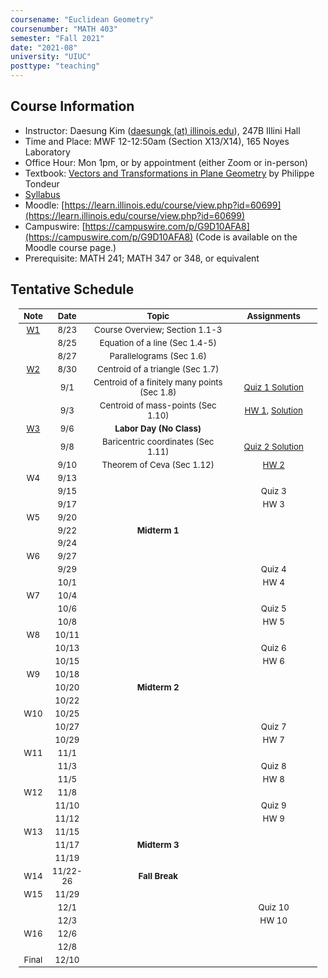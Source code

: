 ```yaml
---
coursename: "Euclidean Geometry"
coursenumber: "MATH 403"
semester: "Fall 2021"
date: "2021-08"
university: "UIUC"
posttype: "teaching"
---
```

## Course Information

- Instructor: Daesung Kim ([daesungk (at) illinois.edu](mailto:daesungk@illinois.edu)), 247B Illini Hall
- Time and Place: MWF 12-12:50am (Section X13/X14), 165 Noyes Laboratory
- Office Hour: Mon 1pm, or by appointment (either Zoom or in-person) 
- Textbook: [Vectors and Transformations in Plane Geometry](https://www.amazon.com/Vectors-Transformations-Geometry-Philippe-Tondeur/dp/0914098284) by Philippe Tondeur 
- [Syllabus](math403-f21-syllabus.pdf)
- Moodle: [https://learn.illinois.edu/course/view.php?id=60699](https://learn.illinois.edu/course/view.php?id=60699) 
- Campuswire: [https://campuswire.com/p/G9D10AFA8](https://campuswire.com/p/G9D10AFA8) (Code is available on the Moodle course page.)
- Prerequisite: MATH 241; MATH 347 or 348, or equivalent

## Tentative Schedule 
| Note            | Date     | Topic                                        | Assignments                                |
| ---             | ---      | ---                                          | ---                                        |
| [W1](lec-1.pdf) | 8/23     | Course Overview; Section 1.1-3               |                                            |
|                 | 8/25     | Equation of a line (Sec 1.4-5)               |                                            |
|                 | 8/27     | Parallelograms (Sec 1.6)                     |                                            |
| [W2](lec-2.pdf) | 8/30     | Centroid of a triangle (Sec 1.7)             |                                            |
|                 | 9/1      | Centroid of a finitely many points (Sec 1.8) | [Quiz 1 Solution](q-1-sol.pdf)             |
|                 | 9/3      | Centroid of mass-points (Sec 1.10)           | [HW 1](hw-1.pdf), [Solution](hw-1-sol.pdf) |
| [W3](lec-3.pdf) | 9/6      | **Labor Day (No Class)**                     |                                            |
|                 | 9/8      | Baricentric coordinates (Sec 1.11)           | [Quiz 2 Solution](q-2-sol.pdf)             |
|                 | 9/10     | Theorem of Ceva (Sec 1.12)                   | [HW 2](hw-2.pdf)                           |
| W4              | 9/13     |                                              |                                            |
|                 | 9/15     |                                              | Quiz 3                                     |
|                 | 9/17     |                                              | HW 3                                       |
| W5              | 9/20     |                                              |                                            |
|                 | 9/22     | **Midterm 1**                                |                                            |
|                 | 9/24     |                                              |                                            |
| W6              | 9/27     |                                              |                                            |
|                 | 9/29     |                                              | Quiz 4                                     |
|                 | 10/1     |                                              | HW 4                                       |
| W7              | 10/4     |                                              |                                            |
|                 | 10/6     |                                              | Quiz 5                                     |
|                 | 10/8     |                                              | HW 5                                       |
| W8              | 10/11    |                                              |                                            |
|                 | 10/13    |                                              | Quiz 6                                     |
|                 | 10/15    |                                              | HW 6                                       |
| W9              | 10/18    |                                              |                                            |
|                 | 10/20    | **Midterm 2**                                |                                            |
|                 | 10/22    |                                              |                                            |
| W10             | 10/25    |                                              |                                            |
|                 | 10/27    |                                              | Quiz 7                                     |
|                 | 10/29    |                                              | HW 7                                       |
| W11             | 11/1     |                                              |                                            |
|                 | 11/3     |                                              | Quiz 8                                     |
|                 | 11/5     |                                              | HW 8                                       |
| W12             | 11/8     |                                              |                                            |
|                 | 11/10    |                                              | Quiz 9                                     |
|                 | 11/12    |                                              | HW 9                                       |
| W13             | 11/15    |                                              |                                            |
|                 | 11/17    | **Midterm 3**                                |                                            |
|                 | 11/19    |                                              |                                            |
| W14             | 11/22-26 | **Fall Break**                               |                                            |
| W15             | 11/29    |                                              |                                            |
|                 | 12/1     |                                              | Quiz 10                                    |
|                 | 12/3     |                                              | HW 10                                      |
| W16             | 12/6     |                                              |                                            |
|                 | 12/8     |                                              |                                            |
| Final           | 12/10    |                                              |                                            |

<style>
table {
    width: 95%;
    margin: 0px auto;
    font-size: 95%;
    text-align: center;
}
table td:first-of-type {
    text-align: center;
}
table td:nth-of-type(2) {
    text-align: center;
}
table td:nth-of-type(4) {
    text-align: center;
}
table th:first-of-type {
    width: 10%;
    text-align: center;
}
table th:nth-of-type(2) {
    width: 10%;
    text-align: center;
}
table th:nth-of-type(3) {
    width: 50%;
    text-align: center;
}
table th:nth-of-type(4) {
    width: 30%;
    text-align: center;
}
</style>
